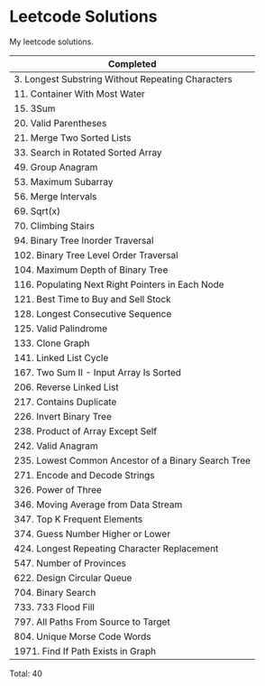 # Leetcode Solutions

My leetcode solutions.

| Completed                                           |
| --------------------------------------------------- |
| 3. Longest Substring Without Repeating Characters   |
| 11. Container With Most Water                       |
| 15. 3Sum                                            |
| 20. Valid Parentheses                               |
| 21. Merge Two Sorted Lists                          |
| 33. Search in Rotated Sorted Array                  |
| 49. Group Anagram                                   |
| 53. Maximum Subarray                                |
| 56. Merge Intervals                                 |
| 69. Sqrt(x)                                         |
| 70. Climbing Stairs                                 |
| 94. Binary Tree Inorder Traversal                   |
| 102. Binary Tree Level Order Traversal              |
| 104. Maximum Depth of Binary Tree                   |
| 116. Populating Next Right Pointers in Each Node    |
| 121. Best Time to Buy and Sell Stock                |
| 128. Longest Consecutive Sequence                   |
| 125. Valid Palindrome                               |
| 133. Clone Graph                                    |
| 141. Linked List Cycle                              |
| 167. Two Sum II - Input Array Is Sorted             |
| 206. Reverse Linked List                            |
| 217. Contains Duplicate                             |
| 226. Invert Binary Tree                             |
| 238. Product of Array Except Self                   |
| 242. Valid Anagram                                  |
| 235. Lowest Common Ancestor of a Binary Search Tree |
| 271. Encode and Decode Strings                      |
| 326. Power of Three                                 |
| 346. Moving Average from Data Stream                |
| 347. Top K Frequent Elements                        |
| 374. Guess Number Higher or Lower                   |
| 424. Longest Repeating Character Replacement        |
| 547. Number of Provinces                            |
| 622. Design Circular Queue                          |
| 704. Binary Search                                  |
| 733. 733 Flood Fill                                 |
| 797. All Paths From Source to Target                |
| 804. Unique Morse Code Words                        |
| 1971. Find If Path Exists in Graph                  |

Total: 40
